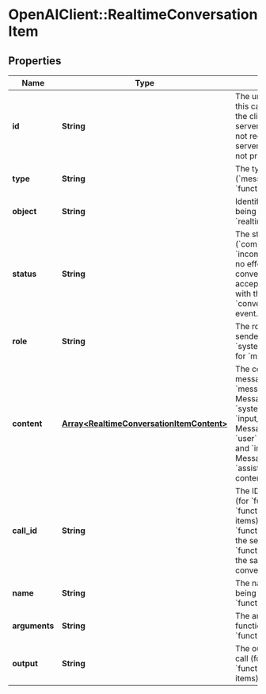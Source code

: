 # OpenAIClient::RealtimeConversationItem

## Properties
Name | Type | Description | Notes
------------ | ------------- | ------------- | -------------
**id** | **String** | The unique ID of the item, this can be generated by the client to help  manage server-side context, but is not required because the server will  generate one if not provided.  | [optional] 
**type** | **String** | The type of the item (&#x60;message&#x60;, &#x60;function_call&#x60;, &#x60;function_call_output&#x60;).  | [optional] 
**object** | **String** | Identifier for the API object being returned - always &#x60;realtime.item&#x60;.  | [optional] 
**status** | **String** | The status of the item (&#x60;completed&#x60;, &#x60;incomplete&#x60;). These have no effect  on the conversation, but are accepted for consistency with the  &#x60;conversation.item.created&#x60; event.  | [optional] 
**role** | **String** | The role of the message sender (&#x60;user&#x60;, &#x60;assistant&#x60;, &#x60;system&#x60;), only  applicable for &#x60;message&#x60; items.  | [optional] 
**content** | [**Array&lt;RealtimeConversationItemContent&gt;**](RealtimeConversationItemContent.md) | The content of the message, applicable for &#x60;message&#x60; items.  - Message items of role &#x60;system&#x60; support only &#x60;input_text&#x60; content - Message items of role &#x60;user&#x60; support &#x60;input_text&#x60; and &#x60;input_audio&#x60;    content - Message items of role &#x60;assistant&#x60; support &#x60;text&#x60; content.  | [optional] 
**call_id** | **String** | The ID of the function call (for &#x60;function_call&#x60; and  &#x60;function_call_output&#x60; items). If passed on a &#x60;function_call_output&#x60;  item, the server will check that a &#x60;function_call&#x60; item with the same  ID exists in the conversation history.  | [optional] 
**name** | **String** | The name of the function being called (for &#x60;function_call&#x60; items).  | [optional] 
**arguments** | **String** | The arguments of the function call (for &#x60;function_call&#x60; items).  | [optional] 
**output** | **String** | The output of the function call (for &#x60;function_call_output&#x60; items).  | [optional] 

